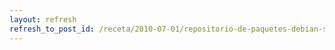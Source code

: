 ```yaml
---
layout: refresh
refresh_to_post_id: /receta/2010-07-01/repositorio-de-paquetes-debian-serio-bsico-y-cmo-usarlo
---
```

